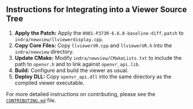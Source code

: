 ## Instructions for Integrating into a Viewer Source Tree

1. **Apply the Patch:** Apply the `0001-P373R-6.6.8-baseline-diff.patch` to `indra/newview/llviewerdisplay.cpp`.
2. **Copy Core Files:** Copy `llviewerVR.cpp` and `llviewerVR.h` into the `indra/newview` directory.
3. **Update CMake:** Modify `indra/newview/CMakeLists.txt` to include the path to `openvr.h` and to link against `openvr_api.lib`.
4. **Build:** Configure and build the viewer as usual.
5. **Deploy DLL:** Copy `openvr_api.dll` into the same directory as the compiled viewer executable.

For more detailed instructions on contributing, please see the [`CONTRIBUTING.md`](../CONTRIBUTING.md) file.
